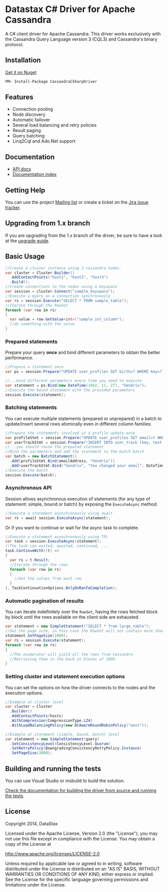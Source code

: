 # Datastax C# Driver for Apache Cassandra

A C# client driver for Apache Cassandra. This driver works exclusively with
the Cassandra Query Language version 3 (CQL3) and Cassandra's binary protocol.

## Installation

[Get it on Nuget][nuget]
```bash
PM> Install-Package CassandraCSharpDriver
```

## Features

- Connection pooling
- Node discovery
- Automatic failover
- Several load balancing and retry policies
- Result paging
- Query batching
- Linq2Cql and Ado.Net support

## Documentation

- [API docs][apidocs]
- [Documentation index][docindex]

## Getting Help

You can use the project [Mailing list][mailinglist] or create a ticket on the [Jira issue tracker][jira].

## Upgrading from 1.x branch

If you are upgrading from the 1.x branch of the driver, be sure to have a look at the [upgrade guide](https://github.com/datastax/csharp-driver/blob/2.0/doc/upgrade-guide-2.0.md).

## Basic Usage

```csharp
//Create a cluster instance using 3 cassandra nodes.
var cluster = Cluster.Builder()
  .AddContactPoints("host1", "host2", "host3")
  .Build();
//Create connections to the nodes using a keyspace
var session = cluster.Connect("sample_keyspace");
//Execute a query on a connection synchronously
var rs = session.Execute("SELECT * FROM sample_table");
//Iterate through the RowSet
foreach (var row in rs)
{
  var value = row.GetValue<int>("sample_int_column");
  //do something with the value
}
```

### Prepared statements

Prepare your query **once** and bind different parameters to obtain the better performance.

```csharp
//Prepare a statement once
var ps = session.Prepare("UPDATE user_profiles SET birth=? WHERE key=?");

//...bind different parameters every time you need to execute
var statement = ps.Bind(new DateTime(1942, 11, 27), "hendrix");
//Execute the bound statement with the provided parameters
session.Execute(statement);
```

### Batching statements

You can execute multiple statements (prepared or unprepared) in a batch to update/insert several rows atomically even in different column families.

```csharp
//Prepare the statements involved in a profile update once
var profileStmt = session.Prepare("UPDATE user_profiles SET email=? WHERE key=?");
var userTrackStmt = session.Prepare("INSERT INTO user_track (key, text, date) VALUES (?, ?, ?)");
//...you should reuse the prepared statement
//Bind the parameters and add the statement to the batch batch
var batch = new BatchStatement()
  .Add(profileStmt.Bind(emailAddress, "hendrix"))
  .Add(userTrackStmt.Bind("hendrix", "You changed your email", DateTime.Now));
//Execute the batch
session.Execute(batch);
```

### Asynchronous API

Session allows asynchronous execution of statements (for any type of statement: simple, bound or batch) by exposing the `ExecuteAsync` method.

```csharp
//Execute a statement asynchronously using await
var rs = await session.ExecuteAsync(statement);
```

Or if you want to continue or wait for the async task to complete.

```csharp
//Execute a statement asynchronously using TPL
var task = session.ExecuteAsync(statement);
//The task can waited, awaited, continued, ...
task.ContinueWith((t) =>
{
  var rs = t.Result;
  //Iterate through the rows
  foreach (var row in rs)
  {
    //Get the values from each row
  }
}, TaskContinuationOptions.OnlyOnRanToCompletion);
```

### Automatic pagination of results

You can iterate indefinitely over the `RowSet`, having the rows fetched block by block until the rows available on the client side are exhausted.

```csharp
var statement = new SimpleStatement("SELECT * from large_table");
//Set the page size, in this case the RowSet will not contain more than 1000 at any time
statement.SetPageSize(1000);
var rs = session.Execute(statement);
foreach (var row in rs)
{
  //The enumerator will yield all the rows from Cassandra
  //Retrieving them in the back in blocks of 1000.
}
```

### Setting cluster and statement execution options

You can set the options on how the driver connects to the nodes and the execution options.

```csharp
//Example at cluster level
var cluster = Cluster
  .Builder()
  .AddContactPoints(hosts)
  .WithCompression(CompressionType.LZ4)
  .WithLoadBalancingPolicy(new DCAwareRoundRobinPolicy("west"));

//Example at statement (simple, bound, batch) level
var statement = new SimpleStatement(query)
  .SetConsistencyLevel(ConsistencyLevel.Quorum)
  .SetRetryPolicy(DowngradingConsistencyRetryPolicy.Instance)
  .SetPageSize(1000);
```

## Building and running the tests

You can use Visual Studio or msbuild to build the solution. 

[Check the documentation for building the driver from source and running the tests](https://github.com/datastax/csharp-driver/wiki/Building-and-running-tests).

## License
Copyright 2014, DataStax

Licensed under the Apache License, Version 2.0 (the "License");
you may not use this file except in compliance with the License.
You may obtain a copy of the License at

http://www.apache.org/licenses/LICENSE-2.0

Unless required by applicable law or agreed to in writing, software
distributed under the License is distributed on an "AS IS" BASIS,
WITHOUT WARRANTIES OR CONDITIONS OF ANY KIND, either express or implied.
See the License for the specific language governing permissions and
limitations under the License.

  [apidocs]: http://www.datastax.com/drivers/csharp/2.0/
  [docindex]: http://www.datastax.com/documentation/developer/csharp-driver/2.0/
  [nuget]: https://nuget.org/packages/CassandraCSharpDriver/
  [mailinglist]: https://groups.google.com/a/lists.datastax.com/forum/#!forum/csharp-driver-user
  [jira]: https://datastax-oss.atlassian.net/browse/CSHARP